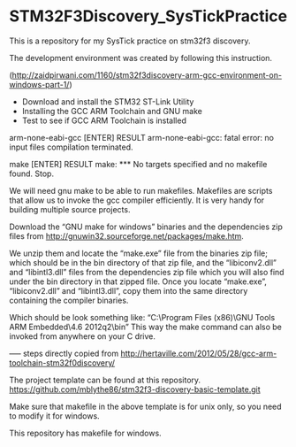 STM32F3Discovery_SysTickPractice
================================

This is a repository for my SysTick practice on stm32f3 discovery.

The development environment was created by following this instruction.

(http://zaidpirwani.com/1160/stm32f3discovery-arm-gcc-environment-on-windows-part-1/)
* Download and install the STM32 ST-Link Utility
* Installing the GCC ARM Toolchain and GNU make
* Test to see if GCC ARM Toolchain is installed

arm-none-eabi-gcc  [ENTER]
RESULT
arm-none-eabi-gcc: fatal error: no input files
 compilation terminated.

make  [ENTER]
RESULT
make: *** No targets specified and no makefile found. Stop.


We will need gnu make to be able to run makefiles. Makefiles are scripts that allow us to invoke the gcc compiler efficiently. It is very handy for building multiple source projects.

Download the “GNU make for windows”  binaries and the dependencies zip files from http://gnuwin32.sourceforge.net/packages/make.htm.

We unzip them and locate the “make.exe” file from the binaries zip file; which should be in the bin directory of that zip file, and the “libiconv2.dll” and “libintl3.dll” files from the dependencies zip file which you will also find under the bin directory in that zipped file. Once you locate “make.exe”, “libiconv2.dll” and “libintl3.dll”, copy them into the same directory containing the compiler binaries.

Which should be look something like: “C:\Program Files (x86)\GNU Tools ARM Embedded\4.6 2012q2\bin”  This way the make command can also be invoked from anywhere on your C drive.

—– steps directly copied from http://hertaville.com/2012/05/28/gcc-arm-toolchain-stm32f0discovery/


The project template can be found at this repository.
https://github.com/mblythe86/stm32f3-discovery-basic-template.git

Make sure that makefile in the above template is for unix only, 
so you need to modify it for windows.

This repository has makefile for windows.
